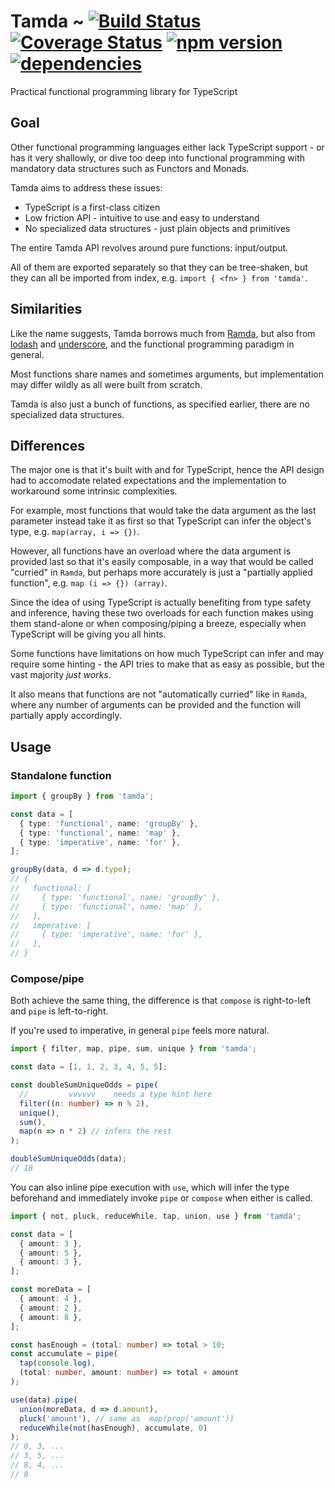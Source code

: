 # Tamda ~ [![Build Status](https://img.shields.io/travis/rabelloo/tamda.svg?logo=travis)](https://travis-ci.org/rabelloo/tamda) [![Coverage Status](https://codecov.io/gh/rabelloo/tamda/branch/master/graph/badge.svg)](https://codecov.io/gh/rabelloo/tamda) [![npm version](https://img.shields.io/npm/v/tamda.svg?logo=npm)](https://www.npmjs.com/package/tamda) [![dependencies](https://img.shields.io/david/rabelloo/tamda.svg)](https://david-dm.org/rabelloo/tamda)

Practical functional programming library for TypeScript

## Goal

Other functional programming languages either lack TypeScript support - or has it very shallowly, or dive too deep into functional programming with mandatory data structures such as Functors and Monads.

Tamda aims to address these issues:

- TypeScript is a first-class citizen
- Low friction API - intuitive to use and easy to understand
- No specialized data structures - just plain objects and primitives

The entire Tamda API revolves around pure functions: input/output.

All of them are exported separately so that they can be tree-shaken, but they can all be imported from index, e.g. `import { <fn> } from 'tamda'`.

## Similarities

Like the name suggests, Tamda borrows much from [Ramda](https://github.com/ramda/ramda), but also from [lodash](https://github.com/lodash/lodash) and [underscore](https://github.com/jashkenas/underscore), and the functional programming paradigm in general.

Most functions share names and sometimes arguments, but implementation may differ wildly as all were built from scratch.

Tamda is also just a bunch of functions, as specified earlier, there are no specialized data structures.

## Differences

The major one is that it's built with and for TypeScript, hence the API design had to accomodate related expectations and the implementation to workaround some intrinsic complexities.

For example, most functions that would take the data argument as the last parameter instead take it as first so that TypeScript can infer the object's type, e.g. `map(array, i => {})`.

However, all functions have an overload where the data argument is provided last so that it's easily composable, in a way that would be called "curried" in `Ramda`, but perhaps more accurately is just a "partially applied function", e.g. `map (i => {}) (array)`.

Since the idea of using TypeScript is actually benefiting from type safety and inference, having these two overloads for each function makes using them stand-alone or when composing/piping a breeze, especially when TypeScript will be giving you all hints.

Some functions have limitations on how much TypeScript can infer and may require some hinting - the API tries to make that as easy as possible, but the vast majority *just works*.

It also means that functions are not "automatically curried" like in `Ramda`, where any number of arguments can be provided and the function will partially apply accordingly.

## Usage

### Standalone function

```typescript
import { groupBy } from 'tamda';

const data = [
  { type: 'functional', name: 'groupBy' },
  { type: 'functional', name: 'map' },
  { type: 'imperative', name: 'for' },
];

groupBy(data, d => d.type);
// {
//   functional: [
//     { type: 'functional', name: 'groupBy' },
//     { type: 'functional', name: 'map' },
//   ],
//   imperative: [
//     { type: 'imperative', name: 'for' },
//   ],
// }
```

### Compose/pipe

Both achieve the same thing, the difference is that `compose` is right-to-left and `pipe` is left-to-right.

If you're used to imperative, in general `pipe` feels more natural.

```typescript
import { filter, map, pipe, sum, unique } from 'tamda';

const data = [1, 1, 2, 3, 4, 5, 5];

const doubleSumUniqueOdds = pipe(
  //         vvvvvv    needs a type hint here
  filter((n: number) => n % 2),
  unique(),
  sum(),
  map(n => n * 2) // infers the rest
);

doubleSumUniqueOdds(data);
// 18
```

You can also inline pipe execution with `use`, which will infer the type beforehand and immediately invoke `pipe` or `compose` when either is called.

```typescript
import { not, pluck, reduceWhile, tap, union, use } from 'tamda';

const data = [
  { amount: 3 },
  { amount: 5 },
  { amount: 3 },
];

const moreData = [
  { amount: 4 },
  { amount: 2 },
  { amount: 8 },
];

const hasEnough = (total: number) => total > 10;
const accumulate = pipe(
  tap(console.log),
  (total: number, amount: number) => total + amount
);

use(data).pipe(
  union(moreData, d => d.amount),
  pluck('amount'), // same as  map(prop('amount'))
  reduceWhile(not(hasEnough), accumulate, 0)
);
// 0, 3, ...
// 3, 5, ...
// 8, 4, ...
// 8
```
